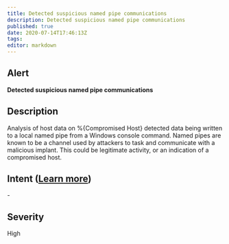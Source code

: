 ```yaml
---
title: Detected suspicious named pipe communications
description: Detected suspicious named pipe communications
published: true
date: 2020-07-14T17:46:13Z
tags:
editor: markdown
---
```


## Alert
**Detected suspicious named pipe communications**

## Description
Analysis of host data on %{Compromised Host} detected data being written to a local named pipe from a Windows console command. Named pipes are known to be a channel used by attackers to task and communicate with a malicious implant. This could be legitimate activity, or an indication of a compromised host.

## Intent ([Learn more](/public/security/alerts/intentions.md))
\-

## Severity
High




